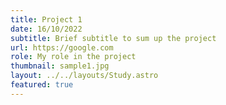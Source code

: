 ```yaml
---
title: Project 1
date: 16/10/2022
subtitle: Brief subtitle to sum up the project
url: https://google.com
role: My role in the project
thumbnail: sample1.jpg
layout: ../../layouts/Study.astro
featured: true
---
```

